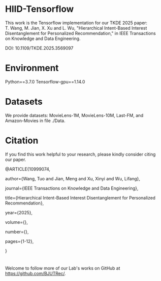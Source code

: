 # HIID-Tensorflow
This work is the Tensorflow implementation for our TKDE 2025 paper:      
T. Wang, M. Jian, X. Xu and L. Wu, "Hierarchical Intent-Based Interest Disentanglement for Personalized Recommendation," in IEEE Transactions on Knowledge and Data Engineering.

DOI: 10.1109/TKDE.2025.3569097

# Environment
Python==3.7.0
Tensorflow-gpu==1.14.0

# Datasets
We provide datasets: MovieLens-1M, MovieLens-10M, Last-FM, and Amazon-Movies in file ./Data. 

# Citation
If you find this work helpful to your research, please kindly consider citing our paper.

@ARTICLE{10999074,

  author={Wang, Tuo and Jian, Meng and Xu, Xinyi and Wu, Lifang},
  
  journal={IEEE Transactions on Knowledge and Data Engineering},
  
  title={Hierarchical Intent-Based Interest Disentanglement for Personalized Recommendation}, 
  
  year={2025},
  
  volume={},
  
  number={},
  
  pages={1-12},
  
}

# 
Welcome to follow more of our Lab's works on GitHub at https://github.com/BJUTRec/.
